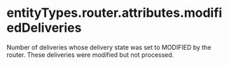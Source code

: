# entityTypes.router.attributes.modifiedDeliveries

Number of deliveries whose delivery state was set to MODIFIED by the router. These deliveries were modified but not processed.

